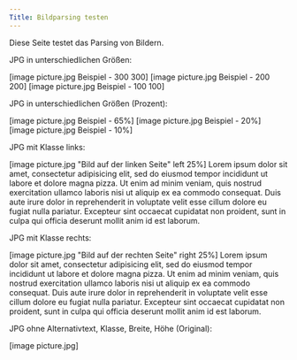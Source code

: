 ```yaml
---
Title: Bildparsing testen
---
```

Diese Seite testet das Parsing von Bildern.

JPG in unterschiedlichen Größen:

[image picture.jpg Beispiel - 300 300]
[image picture.jpg Beispiel - 200 200]
[image picture.jpg Beispiel - 100 100]

JPG in unterschiedlichen Größen (Prozent):

[image picture.jpg Beispiel - 65%]
[image picture.jpg Beispiel - 20%]
[image picture.jpg Beispiel - 10%]

JPG mit Klasse links:

[image picture.jpg "Bild auf der linken Seite" left 25%]
Lorem ipsum dolor sit amet, consectetur adipisicing elit, sed do eiusmod tempor incididunt ut labore et dolore magna pizza. Ut enim ad minim veniam, quis nostrud exercitation ullamco laboris nisi ut aliquip ex ea commodo consequat. Duis aute irure dolor in reprehenderit in voluptate velit esse cillum dolore eu fugiat nulla pariatur. Excepteur sint occaecat cupidatat non proident, sunt in culpa qui officia deserunt mollit anim id est laborum.

JPG mit Klasse rechts:

[image picture.jpg "Bild auf der rechten Seite" right 25%]
Lorem ipsum dolor sit amet, consectetur adipisicing elit, sed do eiusmod tempor incididunt ut labore et dolore magna pizza. Ut enim ad minim veniam, quis nostrud exercitation ullamco laboris nisi ut aliquip ex ea commodo consequat. Duis aute irure dolor in reprehenderit in voluptate velit esse cillum dolore eu fugiat nulla pariatur. Excepteur sint occaecat cupidatat non proident, sunt in culpa qui officia deserunt mollit anim id est laborum.

JPG ohne Alternativtext, Klasse, Breite, Höhe (Original):

[image picture.jpg]
